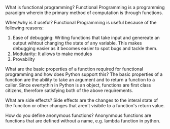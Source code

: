 
What is functional programming?
Functional Programming is a programming paradigm wherein the primary method of computation is through functions.

When/why is it useful?
Functional Programming is useful because of the following reasons:
1. Ease of debugging: Writing functions that take input and genereate an output wihtout changing the state of any variable. This makes debugging easier as it becomes easier to spot bugs and tackle them.
2. Modularity: It allows to make modules
3. Provability

What are the basic properties of a function required for functional programming and how does Python support this?
The basic properties of a function are the ability to take an argument and to return a function to a caller. Since evertythin in Python is an object, functions are first class citizens, therefore satisfying both of the above requirements.


What are side effects?
Side effects are   the changes to the interal state of the funciton or other changes that aren't visibile to a function's return value.

How do you define anonymous functions?
Anonynmous functions are functions that are defined without a name, e.g. lambda function in python. 